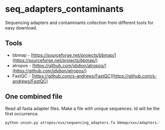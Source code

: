 # seq_adapters_contaminants
Sequencing adapters and contaminants collection from different tools for easy download.

## Tools

- bbmap - [https://sourceforge.net/projects/bbmap/](https://sourceforge.net/projects/bbmap/)
- atropos - [https://github.com/jdidion/atropos/](https://github.com/jdidion/atropos/)
- FastQC - [https://github.com/s-andrews/FastQC](https://github.com/s-andrews/FastQC)


## One combined file

Read all fasta adapter files. Make a file with unique sequences. Id will be the first occurrence.

```bash
python union.py atropos/xxx/sequencing_adapters.fa bbmap/xxx/adapters.fa fastqc/xxx/contaminant_list.fa > adapters_union.fa
```
